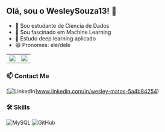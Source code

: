 ## Olá, sou o WesleySouza13! 👋

- 🔭 Sou estudante de Ciencia de Dados
- 🌱 Sou fascinado em Machine Learning
- 👯 Estudo deep learning aplicado 
- 😄 Pronomes: ele/dele

<table>
  <tr style="border: none;">
    <td style="border: none;">
      <picture>
        <source
          srcset="https://github-readme-stats.vercel.app/api?username=WesleySouza13&show_icons=true&theme=dark&title_color=C00102&icon_color=C00102"
          media="(prefers-color-scheme: dark)"
        />
        <source
          srcset="https://github-readme-stats.vercel.app/api?username=WesleySouza13&show_icons=true&title_color=C00102&icon_color=C00102"
          media="(prefers-color-scheme: light), (prefers-color-scheme: no-preference)"
        />
        <img src="https://github-readme-stats.vercel.app/api?username=WesleySouza13&show_icons=true&title_color=C00102&icon_color=C00102" />
      </picture>
    </td>
    <td style="border: none;">
      <picture>
        <source
          srcset="https://github-readme-stats.vercel.app/api/top-langs/?username=WesleySouza13&layout=compact&theme=dark&title_color=C00102"
          media="(prefers-color-scheme: dark)"
        />
        <source
          srcset="https://github-readme-stats.vercel.app/api/top-langs/?username=WesleySouza13&layout=compact&title_color=C00102"
          media="(prefers-color-scheme: light), (prefers-color-scheme: no-preference)"
        />
        <img src="https://github-readme-stats.vercel.app/api/top-langs/?username=WesleySouza13&layout=compact&title_color=C00102" />
      </picture>
    </td>
  </tr>
</table>

### 📫 Contact Me


[![LinkedIn](https://img.shields.io/badge/-LinkedIn-0077B5?style=flat&logo=LinkedIn&logoColor=white)]www.linkedin.com/in/wesley-matos-5a4b84254)


### 🛠️ Skills


![MySQL](https://img.shields.io/badge/-MySQL-4479A1?style=flat&logo=mysql&logoColor=white)
![GitHub](https://img.shields.io/badge/-GitHub-181717?style=flat&logo=github&logoColor=white)
